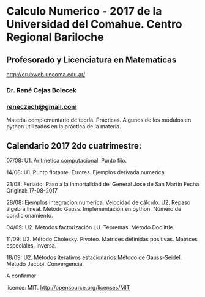# Calculo Numerico - 2017 de la Universidad del Comahue. Centro Regional Bariloche

## Profesorado y Licenciatura en Matematicas
http://crubweb.uncoma.edu.ar/

### Dr. René Cejas Bolecek
### reneczech@gmail.com

Material complementario de teoría. Prácticas. Algunos de los módulos en python utilizados en la práctica de la materia. 

## Calendario 2017 2do cuatrimestre:

07/08: U1. Aritmetica computacional. Punto fijo.

14/08: U1. Punto flotante. Errores. Ejemplos derivada numerica.

21/08: Feriado:  Paso a la Inmortalidad del General José de San Martín Fecha Original: 17-08-2017

28/08: Ejemplos integracion numerica. Velocidad de cálculo. 
       U2. Repaso álgebra lineal. Método Gauss. Implementación en python. Número de condicionamiento.

04/09: U2. Métodos factorización LU. Teoremas. Método Doolittle.

11/09: U2. Método Cholesky. Pivoteo. Matrices definidas positivas. Matrices especiales. Inversa.

18/09: U2. Métodos iterativos estacionarios.Método de Gauss-Seidel. Método Jacobi. Convergencia.

A confirmar 

licence: MIT. http://opensource.org/licenses/MIT 